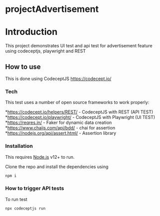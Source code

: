 # projectAdvertisement

# Introduction

This project demonstrates UI test and api test for advertisement feature using codeceptjs, playwright and REST

## How to use

This is done using CodeceptJS <https://codecept.io/>

### Tech

This test uses a number of open source frameworks to work properly:

*<https://codecept.io/helpers/REST/> - CodeceptJS with REST (API TEST)
*<https://codecept.io/playwright/> - CodeceptJS with Playwright (UI TEST)
*<https://reqres.in/> - Faker for dynamic data creation
*<https://www.chaijs.com/api/bdd/> - chai for assertion
*<https://nodejs.org/api/assert.html/> - Assertion library


### Installation

This requires [Node.js](https://nodejs.org/) v12+ to run.

Clone the repo and install the dependencies using

```sh
npm i
```
### How to trigger API tests

To run test

```sh
npx codeceptjs run
```